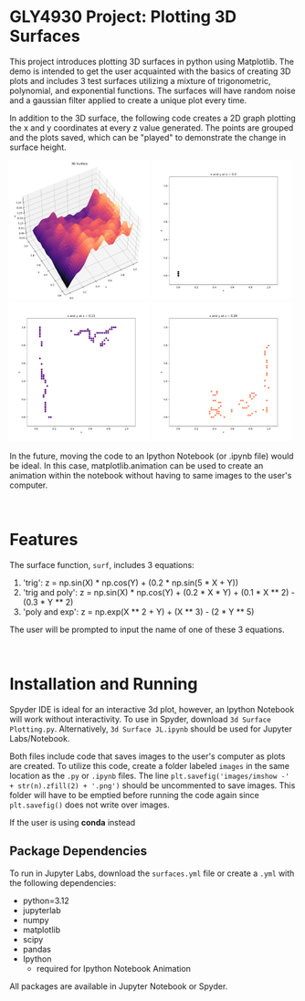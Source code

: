 # GLY4930 Project: Plotting 3D Surfaces





This project introduces plotting 3D surfaces in python using Matplotlib. The demo is intended to get the user acquainted with the basics of creating 3D plots and includes 3 test surfaces utilizing a mixture of trigonometric, polynomial, and exponential functions. The surfaces will have random noise and a gaussian filter applied to create a unique plot every time. 



In addition to the 3D surface, the following code creates a 2D graph plotting the x and y coordinates at every z value generated. The points are grouped and the plots saved, which can be "played" to demonstrate the change in surface height.


<p float="left">
  <img src="\example_images\trig_surface_example.png" width="245" />
  <img src="\example_images\imshow -00.png" width="245" />
  <img src="\example_images\imshow -11.png" width="245" /> 
  <img src="\example_images\imshow -29.png" width="245" />
</p>





In the future, moving the code to an Ipython Notebook (or .ipynb file) would be ideal. In this case, matplotlib.animation can be used to create an animation within the notebook without having to same images to the user's computer. 


&nbsp;   

# Features



The surface function, `surf`, includes 3 equations:



1. 'trig': z = np.sin(X) \* np.cos(Y) + (0.2 \* np.sin(5 \* X + Y))
2. 'trig and poly': z = np.sin(X) \* np.cos(Y) + (0.2 \* X \* Y) + (0.1 \* X \*\* 2) - (0.3 \* Y \*\* 2)
3. 'poly and exp': z = np.exp(X \*\* 2 + Y) + (X \*\* 3) - (2 \* Y \*\* 5)


The user will be prompted to input the name of one of these 3 equations. 

&nbsp;      

# Installation and Running

Spyder IDE is ideal for an interactive 3d plot, however, an Ipython Notebook will work without interactivity. To use in Spyder, download `3d Surface Plotting.py`. Alternatively, `3d Surface JL.ipynb` should be used for Jupyter Labs/Notebook.


Both files include code that saves images to the user's computer as plots are created. To utilize this code, create a folder labeled `images` in the same location as the `.py` or `.ipynb` files. The line `plt.savefig('images/imshow -' + str(n).zfill(2) + '.png')` should be uncommented to save images. This folder will have to be emptied before running the code again since `plt.savefig()` does not write over images.



If the user is using **conda** instead


## Package Dependencies

To run in Jupyter Labs, download the `surfaces.yml` file or create a `.yml` with the following dependencies:

* python=3.12
* jupyterlab
* numpy
* matplotlib
* scipy
* pandas
* Ipython
  * required for Ipython Notebook Animation
 
All packages are available in Jupyter Notebook or Spyder.
